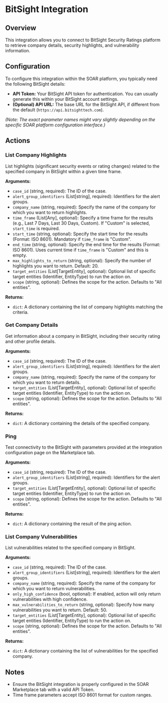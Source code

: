 # BitSight Integration

## Overview

This integration allows you to connect to BitSight Security Ratings platform to retrieve company details, security highlights, and vulnerability information.

## Configuration

To configure this integration within the SOAR platform, you typically need the following BitSight details:

*   **API Token:** Your BitSight API token for authentication. You can usually generate this within your BitSight account settings.
*   **(Optional) API URL:** The base URL for the BitSight API, if different from the default (`https://api.bitsighttech.com`).

*(Note: The exact parameter names might vary slightly depending on the specific SOAR platform configuration interface.)*

## Actions

### List Company Highlights

List highlights (significant security events or rating changes) related to the specified company in BitSight within a given time frame.

**Arguments:**

*   `case_id` (string, required): The ID of the case.
*   `alert_group_identifiers` (List[string], required): Identifiers for the alert groups.
*   `company_name` (string, required): Specify the name of the company for which you want to return highlights.
*   `time_frame` (List[Any], optional): Specify a time frame for the results (e.g., Last 7 Days, Last 30 Days, Custom). If "Custom" is selected, `start_time` is required.
*   `start_time` (string, optional): Specify the start time for the results (Format: ISO 8601). Mandatory if `time_frame` is "Custom".
*   `end_time` (string, optional): Specify the end time for the results (Format: ISO 8601). Uses current time if `time_frame` is "Custom" and this is empty.
*   `max_highlights_to_return` (string, optional): Specify the number of highlights you want to return. Default: 20.
*   `target_entities` (List[TargetEntity], optional): Optional list of specific target entities (Identifier, EntityType) to run the action on.
*   `scope` (string, optional): Defines the scope for the action. Defaults to "All entities".

**Returns:**

*   `dict`: A dictionary containing the list of company highlights matching the criteria.

### Get Company Details

Get information about a company in BitSight, including their security rating and other profile details.

**Arguments:**

*   `case_id` (string, required): The ID of the case.
*   `alert_group_identifiers` (List[string], required): Identifiers for the alert groups.
*   `company_name` (string, required): Specify the name of the company for which you want to return details.
*   `target_entities` (List[TargetEntity], optional): Optional list of specific target entities (Identifier, EntityType) to run the action on.
*   `scope` (string, optional): Defines the scope for the action. Defaults to "All entities".

**Returns:**

*   `dict`: A dictionary containing the details of the specified company.

### Ping

Test connectivity to the BitSight with parameters provided at the integration configuration page on the Marketplace tab.

**Arguments:**

*   `case_id` (string, required): The ID of the case.
*   `alert_group_identifiers` (List[string], required): Identifiers for the alert groups.
*   `target_entities` (List[TargetEntity], optional): Optional list of specific target entities (Identifier, EntityType) to run the action on.
*   `scope` (string, optional): Defines the scope for the action. Defaults to "All entities".

**Returns:**

*   `dict`: A dictionary containing the result of the ping action.

### List Company Vulnerabilities

List vulnerabilities related to the specified company in BitSight.

**Arguments:**

*   `case_id` (string, required): The ID of the case.
*   `alert_group_identifiers` (List[string], required): Identifiers for the alert groups.
*   `company_name` (string, required): Specify the name of the company for which you want to return vulnerabilities.
*   `only_high_confidence` (bool, optional): If enabled, action will only return vulnerabilities with high confidence.
*   `max_vulnerabilities_to_return` (string, optional): Specify how many vulnerabilities you want to return. Default: 50.
*   `target_entities` (List[TargetEntity], optional): Optional list of specific target entities (Identifier, EntityType) to run the action on.
*   `scope` (string, optional): Defines the scope for the action. Defaults to "All entities".

**Returns:**

*   `dict`: A dictionary containing the list of vulnerabilities for the specified company.

## Notes

*   Ensure the BitSight integration is properly configured in the SOAR Marketplace tab with a valid API Token.
*   Time frame parameters accept ISO 8601 format for custom ranges.
